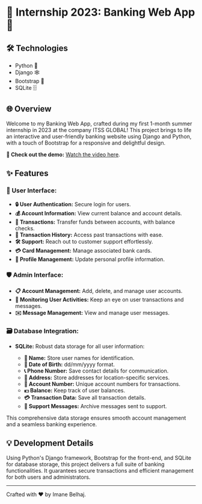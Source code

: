 # 🌟 Internship 2023: Banking Web App 🌟

## 🛠️ Technologies

- Python 🐍
- Django 🕸️
- Bootstrap 🎨
- SQLite 🗄️

## 🌐 Overview

Welcome to my Banking Web App, crafted during my first 1-month summer internship in 2023 at the company ITSS GLOBAL! This project brings to life an interactive and user-friendly banking website using Django and Python, with a touch of Bootstrap for a responsive and delightful design.

**🎥 Check out the demo:** [Watch the video here](https://drive.google.com/file/d/1tcz4yNeFtZuBdVs7bA4Fm7Ft1_waaF7Y/view?usp=drive_link).

## ✨ Features

### 🌟 User Interface:

- **🔒 User Authentication:** Secure login for users.
- **💰 Account Information:** View current balance and account details.
- **💸 Transactions:** Transfer funds between accounts, with balance checks.
- **📜 Transaction History:** Access past transactions with ease.
- **🛠️ Support:** Reach out to customer support effortlessly.
- **💳 Card Management:** Manage associated bank cards.
- **👤 Profile Management:** Update personal profile information.

### 🛡️ Admin Interface:

- **📋 Account Management:** Add, delete, and manage user accounts.
- **👀 Monitoring User Activities:** Keep an eye on user transactions and messages.
- **✉️ Message Management:** View and manage user messages.

### 🗃️ Database Integration:

- **SQLite:** Robust data storage for all user information:

  - **👥 Name:** Store user names for identification.
  - **📅 Date of Birth:** dd/mm/yyyy format.
  - **📞 Phone Number:** Save contact details for communication.
  - **🏡 Address:** Store addresses for location-specific services.
  - **🔢 Account Number:** Unique account numbers for transactions.
  - **💵 Balance:** Keep track of user balances.
  - **💳 Transaction Data:** Save all transaction details.
  - **📧 Support Messages:** Archive messages sent to support.

This comprehensive data storage ensures smooth account management and a seamless banking experience.

## 💡 Development Details

Using Python's Django framework, Bootstrap for the front-end, and SQLite for database storage, this project delivers a full suite of banking functionalities. It guarantees secure transactions and efficient management for both users and administrators.

---

Crafted with ❤️ by Imane Belhaj.
